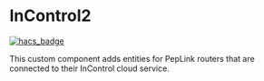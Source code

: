 # InControl2
[![hacs_badge](https://img.shields.io/badge/HACS-Custom-orange.svg)](https://github.com/custom-components/hacs)

This custom component adds entities for PepLink routers that are connected to their InControl cloud service.
